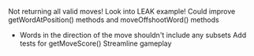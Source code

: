 Not returning all valid moves! Look into LEAK example!
Could improve getWordAtPosition() methods and moveOffshootWord() methods
  - Words in the direction of the move shouldn't include any subsets
Add tests for getMoveScore()
Streamline gameplay